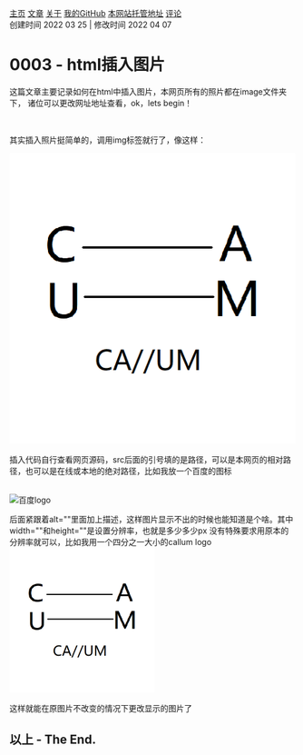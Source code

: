 [主页](https://ganggangxiao.github.io/)
[文章](https://ganggangxiao.github.io/list/)
[关于](https://ganggangxiao.github.io/about/)
[我的GitHub](https://github.com/ganggangxiao/)
[本网站托管地址](https://github.com/ganggangxiao/ganggangxiao.github.io/)
[评论](https://github.com/ganggangxiao/ganggangxiao.github.io/issues)  
创建时间 2022 03 25 | 修改时间 2022 04 07

# **0003 - html插入图片**
<p>这篇文章主要记录如何在html中插入图片，本网页所有的照片都在image文件夹下，
诸位可以更改网址地址查看，ok，lets begin！</p><br />
<p>其实插入照片挺简单的，调用img标签就行了，像这样：</p>
<img src="image/Callum.png" width="512px" height="512px" alt="Callum徽标"><br>
<p>插入代码自行查看网页源码，src后面的引号填的是路径，可以是本网页的相对路径，也可以是在线或本地的绝对路径，比如我放一个百度的图标
</p><br>
<img src="https://www.baidu.com/img/flexible/logo/pc/result.png" alt="百度logo">
<p>后面紧跟着alt=""里面加上描述，这样图片显示不出的时候也能知道是个啥。其中width=""和height=""是设置分辨率，也就是多少多少px
没有特殊要求用原本的分辨率就可以，比如我用一个四分之一大小的callum logo
<br><img src="image/Callum.png" width="256px" height="256px" alt="Callum徽标四分之一">

这样就能在原图片不改变的情况下更改显示的图片了</p>	


## **以上 - The End.**